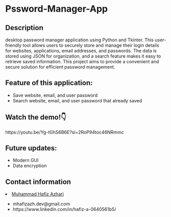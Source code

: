 # Pssword-Manager-App
<h2>
  Description
</h2>
<p>
  desktop password manager application using Python and Tkinter. This user-friendly tool allows users to securely store and manage their login details for websites, applications, email addresses, and passwords. The data is stored using JSON for organization, and a search feature makes it easy to retrieve saved information. This project aims to provide a convenient and secure solution for efficient password management.
</p>
<h2>Feature of this application:</h2>
<ul>
  <li>Save website, email, and user password</li>
  <li>Search website, email, and user password that already saved</li>
</ul>

<h2>Watch the demo!👇</h2>
https://youtu.be/Yg-tGhS6B6E?si=2RoP94toc46NRmmc

<h2>Future updates:</h2>
<ul>
  <li>Modern GUI
  <li>Data encryption
</ul>

<h2>Contact information</h2>
<li>
    <a href="https://github.com/mhafizazh">Muhammad Hafiz Azhari</a>
</li>
    <ul>
      <li href='mhafizaz.dev@gmail.com'>mhafizazh.dev@gmail.com</li>
      <li href='https://www.linkedin.com/in/hafiz-a-0640561b5/'>https://www.linkedin.com/in/hafiz-a-0640561b5/</li>
    </ul>
</ul>
